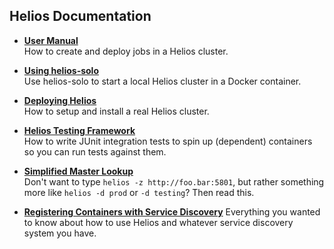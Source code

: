 Helios Documentation
--------------------

* **[User Manual](user_manual.md)**<br />
  How to create and deploy jobs in a Helios cluster.

* **[Using helios-solo](helios_solo.md)**<br />
  Use helios-solo to start a local Helios cluster in a Docker container.

* **[Deploying Helios](how_to_deploy.md)**<br />
  How to setup and install a real Helios cluster.

* **[Helios Testing Framework](testing_framework.md)**<br />
  How to write JUnit integration tests to spin up (dependent) containers so you can run tests against them.

* **[Simplified Master Lookup](automatic_master_lookup.md)**<br />
  Don't want to type `helios -z http://foo.bar:5801`, but rather something more like `helios -d prod` or `-d testing`? Then read this.

* **[Registering Containers with Service Discovery](service_registration.md)**
  Everything you wanted to know about how to use Helios and whatever service discovery system you have.

